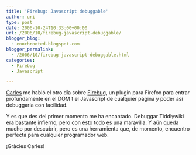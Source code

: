 ```yaml
---
title: 'Firebug: Javascript debuggable'
author: uri
type: post
date: 2006-10-24T10:33:00+00:00
url: /2006/10/firebug-javascript-debuggable/
blogger_blog:
  - enochrooted.blogspot.com
blogger_permalink:
  - /2006/10/firebug-javascript-debuggable.html
categories:
  - Firebug
  - Javascript

---
```

[Carles][1] me habló el otro día sobre [Firebug][2], un plugin para Firefox para entrar profundamente en el DOM t el Javascript de cualquier página y poder así debuggarla con facilidad.

Y es que des del primer momento me ha encantado. Debuggar Tiddlywiki era bastante infierno, pero con ésto todo es una maravilla. Y aún queda mucho por descubrir, pero es una herramienta que, de momento, encuentro perfecta para cualquier programador web.

¡Gràcies Carles!

 [1]: http://lithsliths.blogspot.com/index.html
 [2]: https://addons.mozilla.org/firefox/1843/